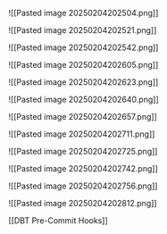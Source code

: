 ![[Pasted image 20250204202504.png]]


![[Pasted image 20250204202521.png]]


![[Pasted image 20250204202542.png]]


![[Pasted image 20250204202605.png]]


![[Pasted image 20250204202623.png]]


![[Pasted image 20250204202640.png]]


![[Pasted image 20250204202657.png]]


![[Pasted image 20250204202711.png]]


![[Pasted image 20250204202725.png]]


![[Pasted image 20250204202742.png]]

![[Pasted image 20250204202756.png]]


![[Pasted image 20250204202812.png]]

[[DBT Pre-Commit Hooks]]